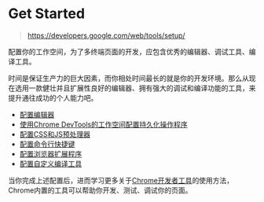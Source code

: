 # Get Started

> https://developers.google.com/web/tools/setup/

配置你的工作空间，为了多终端页面的开发，应包含优秀的编辑器、调试工具、编译工具。

时间是保证生产力的巨大因素，而你相处时间最长的就是你的开发环境。那么从现在选用一款健壮并且扩展性良好的编辑器、拥有强大的调试和编译功能的工具，来提升通往成功的个人能力吧。

* [配置编辑器]()
* [使用Chrome DevTools的工作空间配置持久化操作程序]()
* [配置CSS和JS预处理器]()
* [配置命令行快捷键]()
* [配置浏览器扩展程序]()
* [配置自定义编译工具]()

当你完成上述配置后，进而学习更多关于[Chrome开发者工具]()的使用方法，Chrome内置的工具可以帮助你开发、测试、调试你的页面。

